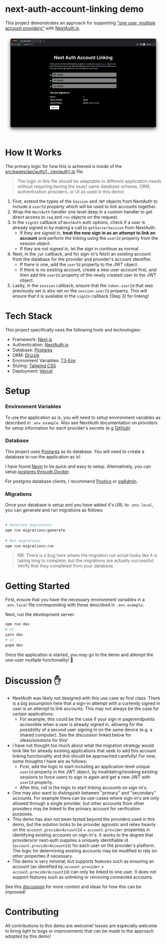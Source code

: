 # next-auth-account-linking demo
This project demonstrates an approach for supporting ["one user, multiple account providers"](https://github.com/nextauthjs/next-auth/discussions/1702#discussioncomment-5995307) with [NextAuth.js](https://next-auth.js.org/).

![Screenshot](/public/screenshot.png)

# How It Works
The primary logic for how this is achieved is inside of the [src/pages/api/auth/[...nextauth].ts](src/pages/api/auth/[...nextauth].ts) file. 

> The logic in this file should be adaptable to different application needs without requiring having the exact same database schema, ORM, authentication providers, or UI as used in this demo! 

1. First, extend the types of the `Session` and `JWT` objects from NextAuth to include a `userId` property which will be used to link accounts together.
2. Wrap the `NextAuth` handler one level deep in a custom handler to get direct access to `req` and `res` objects on the request.
3. In the `signIn` callback of `NextAuth` auth options, check if a user is already signed in by making a call to `getServerSession` from NextAuth.
   * If they are signed in, **treat the new sign in as an attempt to link an account** and perform the linking using the `userId` property from the session object.
   * If they are not signed in, let the sign in continue as normal.
4. Next, in the `jwt` callback, and for sign-in's fetch an existing account from the database for the provider and provider's account identifier. 
   * If there is one, add the `userId` property to the JWT object.
   * If there is no existing account, create a new user account first, and then add the `userId` property of the newly created user to the JWT object.
5. Lastly, in the `session` callback, ensure that the `token.userId` that was previously set is also set on the `session.userId` property. This will ensure that it is available in the `signIn` callback (Step 3) for linking!


# Tech Stack
This project specifically uses the following tools and technologies:
* Framework: [Next.js](https://nextjs.org/)
* Authentication: [NextAuth.js](https://next-auth.js.org/)
* Database: [Postgres](https://www.postgresql.org/)
* ORM: [Drizzle](https://orm.drizzle.team)
* Environment Variables: [T3-Env](https://env.t3.gg/)
* Styling: [Tailwind CSS](https://tailwindcss.com/)
* Deployment: [Vercel](https://vercel.com/)


# Setup

### Environment Variables
To use the application as is, you will need to setup environment variables as described in `.env.example`. Also see NextAuth documentation on providers for setup information for each provider's secrets (e.g [GitHub](https://next-auth.js.org/providers/github#documentation))


### Database
This project uses [Postgres](https://www.postgresql.org/) as its database. You will need to create a database to run the application as is!

I have found [Neon](https://neon.tech) to be quick and easy to setup. Alternatively, you can setup [postgres through Docker](https://www.docker.com/blog/how-to-use-the-postgres-docker-official-image/).

For postgres database clients, I recommend [Postico](https://eggerapps.at/postico/) or [pgAdmin](https://www.pgadmin.org/).


### Migrations
Once your database is setup and you have added it's URL to `.env.local`, you can generate and run migrations as follows:

```bash 

# Generate migrations
npm run migrations:generate

# Run migrations
npm run migrations:run
```

> NB: There is a bug here where the migration run script looks like it is taking long to complete, but the migrations are actually successful. Verify that they completed from your database.

# Getting Started

First, ensure that you have the necessary environment variables in a `.env.local` file corresponding with those described in `.env.example`.

Next, run the development server:

```bash
npm run dev
# or
yarn dev
# or
pnpm dev
```

Once the application is started, you may go to the demo and attempt the one-user multiple functionality! 🎉



# Discussion ✋
* NextAuth was likely not designed with this use case as first class. There is a big assumption here that a sign-in attempt with a currently signed in user is an attempt to link accounts. This may not always be the case for certain applications. 
  * For example, this could be the case if your sign in page/endpoints accessible when a user is already signed in, allowing for the possibility of a second user signing in on the same device (e.g. a shared computer). See the discussion linked below for ideas/solutions for this!
* I have not thought too much about what the migration strategy would look like for already existing applications that seek to add this account linking functionality and this should be approached carefully! For now, some thoughts I have are as follows:
  *  First, add the logic to start including an application-level unique `userId` property in the JWT object, by invalidating/revoking existing sessions to force users to sign in again and get a new JWT with  `userId` property.
  *  After this, roll in the logic to start linking accounts on sign-in's.
* One may also want to distinguish between "primary" and "secondary" accounts. For example there can be use-cases where sign-in's are only allowed through a single provider, but other accounts from other providers may be linked to the primary account for verification purposes.
* This demo has also not been tested beyond the providers used in this demo, but the solution looks to be provider agnostic and relies heavily on the `account.providerAccountId` + `account.provider` properties in identifying existing accounts on sign-in's. It works to the degree that providers/or next-auth supplies a uniquely identifiable id (`account.providerAccountId`) for each user on the provider's platform. The logic for determining existing accounts may be modified to rely on other properties if necessary.
* The demo is very minimal, but supports features such as ensuring an account (as identified by `account.provider` + `account.providerAccountId`) can only be linked to one user. It does not support features such as unlinking or removing connected accounts.

See this [discussion](https://github.com/nextauthjs/next-auth/discussions/1702#discussioncomment-5112080) for more context and ideas for how this can be improved!

# Contributing
All contributions to this demo are welcome! Issues are especially welcome to bring light to bugs or improvements that can be made to the approach adopted by this demo!
